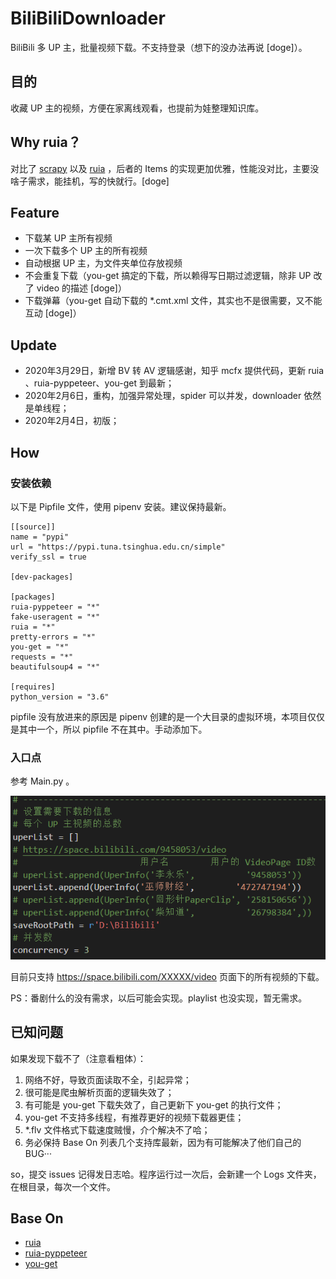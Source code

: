 

# BiliBiliDownloader

BiliBili 多 UP 主，批量视频下载。不支持登录（想下的没办法再说 [doge]）。

## 目的

收藏 UP 主的视频，方便在家离线观看，也提前为娃整理知识库。

## Why ruia？

对比了 [scrapy](https://github.com/scrapy/scrapy) 以及 [ruia](https://github.com/howie6879/ruia) ，后者的 Items 的实现更加优雅，性能没对比，主要没啥子需求，能挂机，写的快就行。[doge]

## Feature

* 下载某 UP 主所有视频
* 一次下载多个 UP 主的所有视频
* 自动根据 UP 主，为文件夹单位存放视频
* 不会重复下载（you-get 搞定的下载，所以赖得写日期过滤逻辑，除非 UP 改了 video 的描述 [doge]）
* 下载弹幕（you-get 自动下载的 *.cmt.xml 文件，其实也不是很需要，又不能互动 [doge]）

## Update

* 2020年3月29日，新增 BV 转 AV 逻辑感谢，知乎 mcfx 提供代码，更新 ruia 、ruia-pyppeteer、you-get 到最新；
* 2020年2月6日，重构，加强异常处理，spider 可以并发，downloader 依然是单线程；
* 2020年2月4日，初版；

## How

### 安装依赖

以下是 Pipfile 文件，使用 pipenv 安装。建议保持最新。

```
[[source]]
name = "pypi"
url = "https://pypi.tuna.tsinghua.edu.cn/simple"
verify_ssl = true

[dev-packages]

[packages]
ruia-pyppeteer = "*"
fake-useragent = "*"
ruia = "*"
pretty-errors = "*"
you-get = "*"
requests = "*"
beautifulsoup4 = "*"

[requires]
python_version = "3.6"
```

pipfile 没有放进来的原因是 pipenv 创建的是一个大目录的虚拟环境，本项目仅仅是其中一个，所以 pipfile 不在其中。手动添加下。

### 入口点

参考 Main.py 。

![00](ReadMe/00.png)

目前只支持 <https://space.bilibili.com/XXXXX/video> 页面下的所有视频的下载。

PS：番剧什么的没有需求，以后可能会实现。playlist 也没实现，暂无需求。

## 已知问题

如果发现下载不了（注意看粗体）：

1. 网络不好，导致页面读取不全，引起异常；
2. 很可能是爬虫解析页面的逻辑失效了；
3. 有可能是 you-get 下载失效了，自己更新下 you-get 的执行文件；
4. you-get 不支持多线程，有推荐更好的视频下载器更佳；
5. *.flv 文件格式下载速度贼慢，介个解决不了哈；
6. 务必保持 Base On 列表几个支持库最新，因为有可能解决了他们自己的 BUG···

so，提交 issues 记得发日志哈。程序运行过一次后，会新建一个 Logs 文件夹，在根目录，每次一个文件。

## Base On

* [ruia](https://github.com/howie6879/ruia)
* [ruia-pyppeteer](https://github.com/python-ruia/ruia-pyppeteer) 
* [you-get](https://github.com/soimort/you-get)
